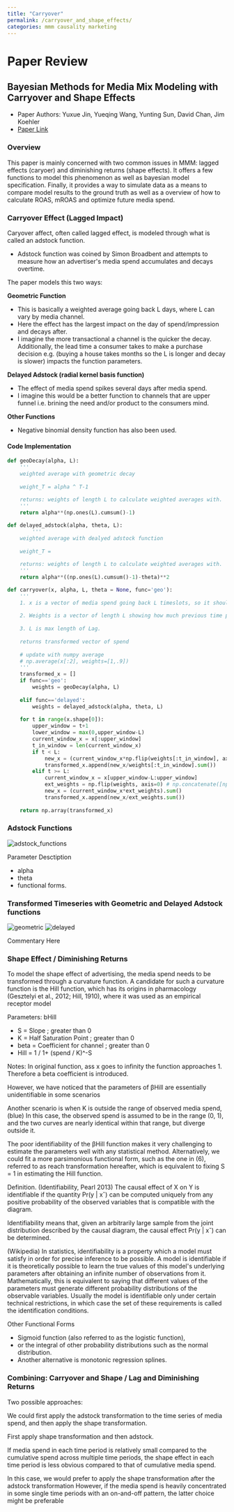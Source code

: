 ```yaml
---
title: "Carryover"
permalink: /carryover_and_shape_effects/
categories: mmm causality marketing
---
```


# Paper Review
## Bayesian Methods for Media Mix Modeling with Carryover and Shape Effects 

* Paper Authors: Yuxue Jin, Yueqing Wang, Yunting Sun, David Chan, Jim Koehler
* [Paper Link](https://static.googleusercontent.com/media/research.google.com/en//pubs/archive/46001.pdf)

### Overview

This paper is mainly concerned with two common issues in MMM: lagged effects (caryoer) and diminishing returns (shape effects). It offers a few functions to model this phenomenon as well as bayesian model specification. Finally, it provides a way to simulate data as a means to compare model results to the ground truth as well as a overview of how to calculate ROAS, mROAS and optimize future media spend.

### Carryover Effect (Lagged Impact)

Caryover affect, often called lagged effect, is modeled through what is called an adstock function. 

* Adstock function was coined by Simon Broadbent and attempts to measure how an advertiser's media spend accumulates and decays overtime. 

The paper models this two ways: 

**Geometric Function**

* This is basically a weighted average going back L days, where L can vary by media channel. 
* Here the effect has the largest impact on the day of spend/impression and decays after. 
* I imagine the more transactional a channel is the quicker the decay. Additionally, the lead time a consumer takes to make a purchase decision e.g. (buying a house takes months so the L is longer and decay is slower) impacts the function parameters. 

**Delayed Adstock (radial kernel basis function)**  

* The effect of media spend spikes several days after media spend.
* I imagine this would be a better function to channels that are upper funnel i.e. brining the need and/or product to the consumers mind. 

**Other Functions** 

* Negative binomial density function has also been used. 

#### Code Implementation

```python
def geoDecay(alpha, L):
    '''
    weighted average with geometric decay
    
    weight_T = alpha ^ T-1 
    
    returns: weights of length L to calculate weighted averages with. 
    '''
    return alpha**(np.ones(L).cumsum()-1)

def delayed_adstock(alpha, theta, L):
        '''
    weighted average with dealyed adstock function
    
    weight_T = 
    
    returns: weights of length L to calculate weighted averages with. 
    '''
    return alpha**((np.ones(L).cumsum()-1)-theta)**2

def carryover(x, alpha, L, theta = None, func='geo'):
    '''
    1. x is a vector of media spend going back L timeslots, so it should be len(x) == L
    
    2. Weights is a vector of length L showing how much previous time periods spend has on current period. 
    
    3. L is max length of Lag.
    
    returns transformed vector of spend
    
    # update with numpy average 
    # np.average(x[:2], weights=[1,.9])
    '''
    transformed_x = []
    if func=='geo':
        weights = geoDecay(alpha, L)
        
    elif func=='delayed':
        weights = delayed_adstock(alpha, theta, L)
    
    for t in range(x.shape[0]):
        upper_window = t+1
        lower_window = max(0,upper_window-L)
        current_window_x = x[:upper_window]
        t_in_window = len(current_window_x)
        if t < L:
            new_x = (current_window_x*np.flip(weights[:t_in_window], axis=0)).sum()
            transformed_x.append(new_x/weights[:t_in_window].sum())
        elif t >= L:
            current_window_x = x[upper_window-L:upper_window]
            ext_weights = np.flip(weights, axis=0) # np.concatenate([np.zeros(1+t-L), np.flip(weights, axis=0)])
            new_x = (current_window_x*ext_weights).sum()
            transformed_x.append(new_x/ext_weights.sum())
            
    return np.array(transformed_x)
 ```
 
### Adstock Functions
 
 ![adstock_functions](https://i.imgur.com/44omR43.png)
 
Parameter Desctiption
* alpha
* theta
* functional forms. 
 
### Transformed Timeseries with Geometric and Delayed Adstock functions 
 
 ![geometric](https://i.imgur.com/IHiELKx.png)
 ![delayed](https://i.imgur.com/SckKLoj.png)
 
 Commentary Here
 
### Shape Effect / Diminishing Returns

To model the shape effect of advertising, the media spend needs to be transformed through a curvature function. A candidate for such a curvature function is the Hill function, which has its origins in pharmacology (Gesztelyi et al., 2012; Hill, 1910), where it was used as an empirical receptor model

Parameters: bHill

* S = Slope ; greater than 0
* K = Half Saturation Point ; greater than 0
* beta = Coefficient for channel ; greater than 0
* Hill = 1 / 1+ (spend / K)^-S

Notes: In original function, ass x goes to infinity the function approaches 1. Therefore a beta coefficient is introduced.

However, we have noticed that the parameters of βHill are essentially unidentifiable in some scenarios

Another scenario is when K is outside the range of observed media spend,(blue) In this case, the observed spend is assumed to be in the range (0, 1), and the two curves are nearly identical within that range, but diverge outside it.

The poor identifiability of the βHill function makes it very challenging to estimate the parameters well with any statistical method. Alternatively, we could fit a more parsimonious functional form, such as the one in (6), referred to as reach transformation hereafter, which is equivalent to fixing S = 1 in estimating the Hill function.

Definition. (Identifiability, Pearl 2013) The causal effect of X on Y is identifiable if the quantity Pr(y | xˇ) can be computed uniquely from any positive probability of the observed variables that is compatible with the diagram.

Identifiability means that, given an arbitrarily large sample from the joint distribution described by the causal diagram, the causal effect Pr(y | xˇ) can be determined.

(Wikipedia) In statistics, identifiability is a property which a model must satisfy in order for precise inference to be possible. A model is identifiable if it is theoretically possible to learn the true values of this model's underlying parameters after obtaining an infinite number of observations from it. Mathematically, this is equivalent to saying that different values of the parameters must generate different probability distributions of the observable variables. Usually the model is identifiable only under certain technical restrictions, in which case the set of these requirements is called the identification conditions.

Other Functional Forms

* Sigmoid function (also referred to as the logistic function),
* or the integral of other probability distributions such as the normal distribution.
* Another alternative is monotonic regression splines.

### Combining: Carryover and Shape / Lag and Diminishing Returns

Two possible approaches:

We could first apply the adstock transformation to the time series of media spend, and then apply the shape transformation.

First apply shape transformation and then adstock.

If media spend in each time period is relatively small compared to the cumulative spend across multiple time periods, the shape effect in each time period is less obvious compared to that of cumulative media spend.

In this case, we would prefer to apply the shape transformation after the adstock transformation
However, if the media spend is heavily concentrated in some single time periods with an on-and-off pattern, the latter choice might be preferable
